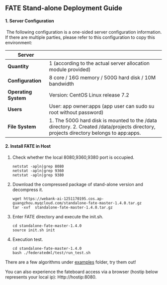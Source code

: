 ## ****FATE Stand-alone Deployment Guide****

####  1. Server Configuration

​	The following configuration is a one-sided server configuration information. If there are multiple parties, please refer to this configuration to copy this environment:

| Server               |                                                              |
| -------------------- | ------------------------------------------------------------ |
| **Quantity**         | 1 (according to the actual server allocation module provided) |
| **Configuration**    | 8 core / 16G memory / 500G hard disk / 10M bandwidth         |
| **Operating System** | Version: CentOS Linux release 7.2                            |
| **Users**            | User: app owner:apps (app user can sudo su root without password) |
| **File System**      | 1. The 500G hard disk is mounted to the /data directory. 2. Created /data/projects directory, projects directory belongs to app:apps. |

#### 2. Install FATE  in Host

1. Check whether the local 8080,9360,9380 port is occupied.

   ```
   netstat -apln|grep 8080
   netstat -apln|grep 9360
   netstat -apln|grep 9380
   ```

2. Download the compressed package of stand-alone version and decompress it. 

   ```
   wget https://webank-ai-1251170195.cos.ap-guangzhou.myqcloud.com/standalone-fate-master-1.4.0.tar.gz
   tar -xvf  standalone-fate-master-1.4.0.tar.gz
   ```

3. Enter FATE directory and execute the init.sh.

   ```
   cd standalone-fate-master-1.4.0
   source init.sh init
   ```

4. Execution test.

   ```
   cd standalone-fate-master-1.4.0
   bash ./federatedml/test/run_test.sh
   ```

There are a few algorithms under [examples](https://github.com/FederatedAI/FATE/tree/master/examples/federatedml-1.0-examples) folder, try them out!

You can also experience the fateboard access via a browser (hostip below represents your local ip):
Http://hostip:8080.